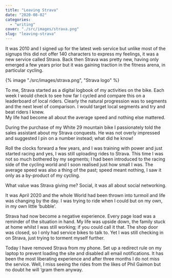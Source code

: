 ```yaml
---
title: "Leaving Strava"
date: "2020-08-02"
categories: 
  - "writing"
cover: "./src/images/strava.png"
slug: "leaving-strava"
---
```


It was 2010 and I signed up for the latest web service but unlike most of the signups this did not offer 140 characters to express my feelings, it was a new service called Strava. Back then Strava was pretty new, having only emerged a few years prior but it was gaining traction in the fitness arena, in particular cycling.

{% image "./src/images/strava.png", "Strava logo" %}

<!--more-->

To me, Strava started as a digital logbook of my activities on the bike. Each week I would check to see how far I cycled and compare this on a leaderboard of local riders. Clearly the natural progression was to segments and the next level of comparison. I would target local segments and try and beat riders I knew.  
My life had become all about the average speed and nothing else mattered.  
  
During the purchase of my White 29 mountain bike I passionately told the sales assistant about my Strava conquests. He was not overly impressed and suggested I pin on a number instead; what did he know!

Roll the clocks forward a few years, and I was training with power and just started racing and yes, I was still uploading rides to Strava. This time I was not so much bothered by my segments; I had been introduced to the racing side of the cycling world and I soon realised just how small I was. The average speed was also a thing of the past; speed meant nothing, I saw it only as a by-product of my cycling. 

What value was Strava giving me? Social, it was all about social networking.

It was April 2020 and the whole World had been thrown into turmoil and life was changing by the day. I was trying to ride when I could but on my own, in my own little ‘bubble’. 

Strava had now become a negative experience. Every page load was a reminder of the situation in hand. My life was upside down, the family stuck at home whilst I was still working; if you could call it that. The shop door was closed, so I only had service bikes to talk to. Yet I was still checking in on Strava, just trying to torment myself further.

Today I have removed Strava from my phone. Set up a redirect rule on my laptop to prevent loading the site and disabled all email notifications. It has been the most liberating experience and after three months I do not miss the service. Well, I miss seeing the rides from the likes of Phil Gaimon but no doubt he will ‘gram them anyway.
